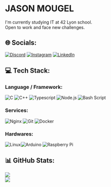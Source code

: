 # JASON MOUGEL
I'm currently studying IT at 42 Lyon school.<br>Open to work and face new challenges.


## 🌐 Socials:
[![Discord](https://img.shields.io/badge/Discord-%237289DA.svg?logo=discord&logoColor=white)](https://discord.gg/.jdeson) [![Instagram](https://img.shields.io/badge/Instagram-%23E4405F.svg?logo=Instagram&logoColor=white)](https://instagram.com/jasonmgl03) [![LinkedIn](https://img.shields.io/badge/LinkedIn-%230077B5.svg?logo=linkedin&logoColor=white)](https://linkedin.com/in/jason-m-19ab68285) 

## 💻 Tech Stack:
### Language / Framework:
![C](https://img.shields.io/badge/c-3fa0bc?style=flat&logo=c&logoColor=white&logoSize=auto) ![C++](https://img.shields.io/badge/c++-3fa0bc?style=flat&logo=c%2B%2B&logoColor=white&logoSize=auto) ![Typescript](https://img.shields.io/badge/typescript-3fa0bc?style=flat&logo=tsnode&logoColor=white&logoSize=auto) ![Node.js](https://img.shields.io/badge/node.js-3fa0bc?style=flat&logo=nodedotjs&logoColor=white&logoSize=auto) ![Bash Script](https://img.shields.io/badge/bash_script-3fa0bc?style=flat&logo=gnu-bash&logoColor=white&logoSize=auto)
### Services:
![Nginx](https://img.shields.io/badge/nginx-3fa0bc?style=flat&logo=nginx&logoColor=white&logoSize=auto) ![Git](https://img.shields.io/badge/git-3fa0bc?style=flat&logo=git&logoColor=white&logoSize=auto) ![Docker](https://img.shields.io/badge/docker-3fa0bc?style=flat&logo=docker&logoColor=white&logoSize=auto)
### Hardwares:
![Linux](https://img.shields.io/badge/-Linux-3fa0bc?style=flat&logo=linux&logoSize=auto)![Arduino](https://img.shields.io/badge/-Arduino-3fa0bc?style=flat&logo=Arduino&logoColor=white&logoSize=auto) ![Raspberry Pi](https://img.shields.io/badge/-Raspberry_Pi-3fa0bc?style=flat&logo=Raspberry-Pi&logoSize=auto)
## 📊 GitHub Stats:
![](https://github-readme-stats.vercel.app/api?username=jasonmgl&theme=catppuccin_latte&hide_border=false&include_all_commits=true&count_private=true)<br/>
![](https://github-readme-stats.vercel.app/api/top-langs/?username=jasonmgl&theme=catppuccin_latte&hide_border=false&include_all_commits=true&count_private=true&layout=compact)

